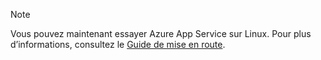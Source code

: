 > [!NOTE]
> Vous pouvez maintenant essayer Azure App Service sur Linux. Pour plus d’informations, consultez le [Guide de mise en route](../articles/app-service/app-service-linux-readme.md).
> 
> 



<!--HONumber=Nov16_HO2-->



